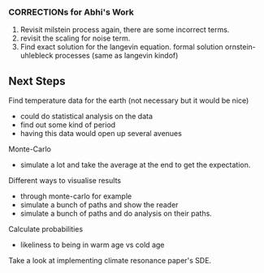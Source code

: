 ### CORRECTIONs for Abhi's Work
1. Revisit milstein process again, there are some incorrect terms.
2. revisit the scaling for noise term.
3. Find exact solution for the langevin equation.
    formal solution ornstein-uhlebleck processes (same as langevin kindof)

## Next Steps
Find temperature data for the earth (not necessary but it would be nice)
- could do statistical analysis on the data
- find out some kind of period
- having this data would open up several avenues

Monte-Carlo
- simulate a lot and take the average at the end to get the expectation.

Different ways to visualise results 
- through monte-carlo for example
- simulate a bunch of paths and show the reader
- simulate a bunch of paths and do analysis on their paths.

Calculate probabilities
- likeliness to being in warm age vs cold age

Take a look at implementing climate resonance paper's SDE.
